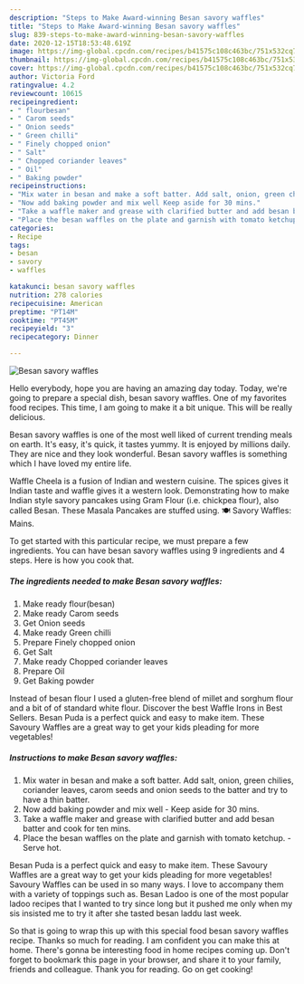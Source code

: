 ```yaml
---
description: "Steps to Make Award-winning Besan savory waffles"
title: "Steps to Make Award-winning Besan savory waffles"
slug: 839-steps-to-make-award-winning-besan-savory-waffles
date: 2020-12-15T18:53:48.619Z
image: https://img-global.cpcdn.com/recipes/b41575c108c463bc/751x532cq70/besan-savory-waffles-recipe-main-photo.jpg
thumbnail: https://img-global.cpcdn.com/recipes/b41575c108c463bc/751x532cq70/besan-savory-waffles-recipe-main-photo.jpg
cover: https://img-global.cpcdn.com/recipes/b41575c108c463bc/751x532cq70/besan-savory-waffles-recipe-main-photo.jpg
author: Victoria Ford
ratingvalue: 4.2
reviewcount: 10615
recipeingredient:
- " flourbesan"
- " Carom seeds"
- " Onion seeds"
- " Green chilli"
- " Finely chopped onion"
- " Salt"
- " Chopped coriander leaves"
- " Oil"
- " Baking powder"
recipeinstructions:
- "Mix water in besan and make a soft batter. Add salt, onion, green chilies, coriander leaves, carom seeds and onion seeds to the batter and try to have a thin batter."
- "Now add baking powder and mix well Keep aside for 30 mins."
- "Take a waffle maker and grease with clarified butter and add besan batter and cook for ten mins."
- "Place the besan waffles on the plate and garnish with tomato ketchup. Serve hot."
categories:
- Recipe
tags:
- besan
- savory
- waffles

katakunci: besan savory waffles 
nutrition: 278 calories
recipecuisine: American
preptime: "PT14M"
cooktime: "PT45M"
recipeyield: "3"
recipecategory: Dinner

---
```



![Besan savory waffles](https://img-global.cpcdn.com/recipes/b41575c108c463bc/751x532cq70/besan-savory-waffles-recipe-main-photo.jpg)

Hello everybody, hope you are having an amazing day today. Today, we're going to prepare a special dish, besan savory waffles. One of my favorites food recipes. This time, I am going to make it a bit unique. This will be really delicious.

Besan savory waffles is one of the most well liked of current trending meals on earth. It's easy, it's quick, it tastes yummy. It is enjoyed by millions daily. They are nice and they look wonderful. Besan savory waffles is something which I have loved my entire life.

Waffle Cheela is a fusion of Indian and western cuisine. The spices gives it Indian taste and waffle gives it a western look. Demonstrating how to make Indian style savory pancakes using Gram Flour (i.e. chickpea flour), also called Besan. These Masala Pancakes are stuffed using. 🍽 Savory Waffles: Mains.


To get started with this particular recipe, we must prepare a few ingredients. You can have besan savory waffles using 9 ingredients and 4 steps. Here is how you cook that.

<!--inarticleads1-->

##### The ingredients needed to make Besan savory waffles:

1. Make ready  flour(besan)
1. Make ready  Carom seeds
1. Get  Onion seeds
1. Make ready  Green chilli
1. Prepare  Finely chopped onion
1. Get  Salt
1. Make ready  Chopped coriander leaves
1. Prepare  Oil
1. Get  Baking powder


Instead of besan flour I used a gluten-free blend of millet and sorghum flour and a bit of of standard white flour. Discover the best Waffle Irons in Best Sellers. Besan Puda is a perfect quick and easy to make item. These Savoury Waffles are a great way to get your kids pleading for more vegetables! 

<!--inarticleads2-->

##### Instructions to make Besan savory waffles:

1. Mix water in besan and make a soft batter. Add salt, onion, green chilies, coriander leaves, carom seeds and onion seeds to the batter and try to have a thin batter.
1. Now add baking powder and mix well - Keep aside for 30 mins.
1. Take a waffle maker and grease with clarified butter and add besan batter and cook for ten mins.
1. Place the besan waffles on the plate and garnish with tomato ketchup. - Serve hot.


Besan Puda is a perfect quick and easy to make item. These Savoury Waffles are a great way to get your kids pleading for more vegetables! Savoury Waffles can be used in so many ways. I love to accompany them with a variety of toppings such as. Besan Ladoo is one of the most popular ladoo recipes that I wanted to try since long but it pushed me only when my sis insisted me to try it after she tasted besan laddu last week. 

So that is going to wrap this up with this special food besan savory waffles recipe. Thanks so much for reading. I am confident you can make this at home. There's gonna be interesting food in home recipes coming up. Don't forget to bookmark this page in your browser, and share it to your family, friends and colleague. Thank you for reading. Go on get cooking!
